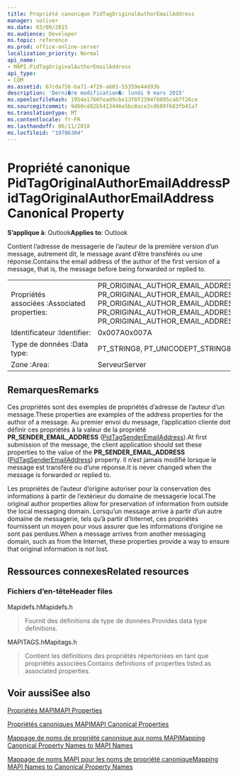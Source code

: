 ```yaml
---
title: Propriété canonique PidTagOriginalAuthorEmailAddress
manager: soliver
ms.date: 03/09/2015
ms.audience: Developer
ms.topic: reference
ms.prod: office-online-server
localization_priority: Normal
api_name:
- MAPI.PidTagOriginalAuthorEmailAddress
api_type:
- COM
ms.assetid: 67cda756-ba71-4f29-a601-55359e44d93b
description: 'Derni�re modification�: lundi 9 mars 2015'
ms.openlocfilehash: 1954e1760fead9cbe13f0f2394f8095cab7f26ce
ms.sourcegitcommit: 9d60cd82b5413446e5bc8ace2cd689f683fb41a7
ms.translationtype: MT
ms.contentlocale: fr-FR
ms.lasthandoff: 06/11/2018
ms.locfileid: "19786304"
---
```

# <a name="pidtagoriginalauthoremailaddress-canonical-property"></a><span data-ttu-id="f50d0-103">Propriété canonique PidTagOriginalAuthorEmailAddress</span><span class="sxs-lookup"><span data-stu-id="f50d0-103">PidTagOriginalAuthorEmailAddress Canonical Property</span></span>

  
  
<span data-ttu-id="f50d0-104">**S’applique à**: Outlook</span><span class="sxs-lookup"><span data-stu-id="f50d0-104">**Applies to**: Outlook</span></span> 
  
<span data-ttu-id="f50d0-105">Contient l’adresse de messagerie de l’auteur de la première version d’un message, autrement dit, le message avant d’être transférés ou une réponse.</span><span class="sxs-lookup"><span data-stu-id="f50d0-105">Contains the email address of the author of the first version of a message, that is, the message before being forwarded or replied to.</span></span>
  
|||
|:-----|:-----|
|<span data-ttu-id="f50d0-106">Propriétés associées :</span><span class="sxs-lookup"><span data-stu-id="f50d0-106">Associated properties:</span></span>  <br/> |<span data-ttu-id="f50d0-107">PR_ORIGINAL_AUTHOR_EMAIL_ADDRESS, PR_ORIGINAL_AUTHOR_EMAIL_ADDRESS_A, PR_ORIGINAL_AUTHOR_EMAIL_ADDRESS_W</span><span class="sxs-lookup"><span data-stu-id="f50d0-107">PR_ORIGINAL_AUTHOR_EMAIL_ADDRESS, PR_ORIGINAL_AUTHOR_EMAIL_ADDRESS_A, PR_ORIGINAL_AUTHOR_EMAIL_ADDRESS_W</span></span>  <br/> |
|<span data-ttu-id="f50d0-108">Identificateur :</span><span class="sxs-lookup"><span data-stu-id="f50d0-108">Identifier:</span></span>  <br/> |<span data-ttu-id="f50d0-109">0x007A</span><span class="sxs-lookup"><span data-stu-id="f50d0-109">0x007A</span></span>  <br/> |
|<span data-ttu-id="f50d0-110">Type de données :</span><span class="sxs-lookup"><span data-stu-id="f50d0-110">Data type:</span></span>  <br/> |<span data-ttu-id="f50d0-111">PT_STRING8, PT_UNICODE</span><span class="sxs-lookup"><span data-stu-id="f50d0-111">PT_STRING8, PT_UNICODE</span></span>  <br/> |
|<span data-ttu-id="f50d0-112">Zone :</span><span class="sxs-lookup"><span data-stu-id="f50d0-112">Area:</span></span>  <br/> |<span data-ttu-id="f50d0-113">Serveur</span><span class="sxs-lookup"><span data-stu-id="f50d0-113">Server</span></span>  <br/> |
   
## <a name="remarks"></a><span data-ttu-id="f50d0-114">Remarques</span><span class="sxs-lookup"><span data-stu-id="f50d0-114">Remarks</span></span>

<span data-ttu-id="f50d0-115">Ces propriétés sont des exemples de propriétés d’adresse de l’auteur d’un message.</span><span class="sxs-lookup"><span data-stu-id="f50d0-115">These properties are examples of the address properties for the author of a message.</span></span> <span data-ttu-id="f50d0-116">Au premier envoi du message, l’application cliente doit définir ces propriétés à la valeur de la propriété **PR_SENDER_EMAIL_ADDRESS** ([PidTagSenderEmailAddress](pidtagsenderemailaddress-canonical-property.md)).</span><span class="sxs-lookup"><span data-stu-id="f50d0-116">At first submission of the message, the client application should set these properties to the value of the **PR_SENDER_EMAIL_ADDRESS** ([PidTagSenderEmailAddress](pidtagsenderemailaddress-canonical-property.md)) property.</span></span> <span data-ttu-id="f50d0-117">Il n’est jamais modifié lorsque le message est transféré ou d’une réponse.</span><span class="sxs-lookup"><span data-stu-id="f50d0-117">It is never changed when the message is forwarded or replied to.</span></span>
  
<span data-ttu-id="f50d0-118">Les propriétés de l’auteur d’origine autoriser pour la conservation des informations à partir de l’extérieur du domaine de messagerie local.</span><span class="sxs-lookup"><span data-stu-id="f50d0-118">The original author properties allow for preservation of information from outside the local messaging domain.</span></span> <span data-ttu-id="f50d0-119">Lorsqu’un message arrive à partir d’un autre domaine de messagerie, tels qu’à partir d’Internet, ces propriétés fournissent un moyen pour vous assurer que les informations d’origine ne sont pas perdues.</span><span class="sxs-lookup"><span data-stu-id="f50d0-119">When a message arrives from another messaging domain, such as from the Internet, these properties provide a way to ensure that original information is not lost.</span></span>
  
## <a name="related-resources"></a><span data-ttu-id="f50d0-120">Ressources connexes</span><span class="sxs-lookup"><span data-stu-id="f50d0-120">Related resources</span></span>

### <a name="header-files"></a><span data-ttu-id="f50d0-121">Fichiers d’en-tête</span><span class="sxs-lookup"><span data-stu-id="f50d0-121">Header files</span></span>

<span data-ttu-id="f50d0-122">Mapidefs.h</span><span class="sxs-lookup"><span data-stu-id="f50d0-122">Mapidefs.h</span></span>
  
> <span data-ttu-id="f50d0-123">Fournit des définitions de type de données.</span><span class="sxs-lookup"><span data-stu-id="f50d0-123">Provides data type definitions.</span></span>
    
<span data-ttu-id="f50d0-124">MAPITAGS.h</span><span class="sxs-lookup"><span data-stu-id="f50d0-124">Mapitags.h</span></span>
  
> <span data-ttu-id="f50d0-125">Contient les définitions des propriétés répertoriées en tant que propriétés associées.</span><span class="sxs-lookup"><span data-stu-id="f50d0-125">Contains definitions of properties listed as associated properties.</span></span>
    
## <a name="see-also"></a><span data-ttu-id="f50d0-126">Voir aussi</span><span class="sxs-lookup"><span data-stu-id="f50d0-126">See also</span></span>



[<span data-ttu-id="f50d0-127">Propriétés MAPI</span><span class="sxs-lookup"><span data-stu-id="f50d0-127">MAPI Properties</span></span>](mapi-properties.md)
  
[<span data-ttu-id="f50d0-128">Propriétés canoniques MAPI</span><span class="sxs-lookup"><span data-stu-id="f50d0-128">MAPI Canonical Properties</span></span>](mapi-canonical-properties.md)
  
[<span data-ttu-id="f50d0-129">Mappage de noms de propriété canonique aux noms MAPI</span><span class="sxs-lookup"><span data-stu-id="f50d0-129">Mapping Canonical Property Names to MAPI Names</span></span>](mapping-canonical-property-names-to-mapi-names.md)
  
[<span data-ttu-id="f50d0-130">Mappage de noms MAPI pour les noms de propriété canonique</span><span class="sxs-lookup"><span data-stu-id="f50d0-130">Mapping MAPI Names to Canonical Property Names</span></span>](mapping-mapi-names-to-canonical-property-names.md)

